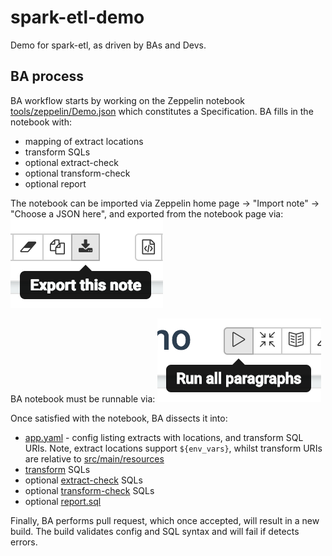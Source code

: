 spark-etl-demo
==============

Demo for spark-etl, as driven by BAs and Devs.

BA process
----------

BA workflow starts by working on the Zeppelin notebook [tools/zeppelin/Demo.json](tools/zeppelin/Demo.json) which constitutes a Specification. BA fills in the notebook with:

* mapping of extract locations
* transform SQLs
* optional extract-check
* optional transform-check
* optional report

The notebook can be imported via Zeppelin home page -> "Import note" -> "Choose a JSON here", and exported from the notebook page via:
![export-button](tools/image/export.png)

BA notebook must be runnable via:
![run-all-button](tools/image/run-all.png)

Once satisfied with the notebook, BA dissects it into:

* [app.yaml](src/main/resources/app.yaml) - config listing extracts with locations, and transform SQL URIs. Note, extract locations support `${env_vars}`, whilst transform URIs are relative to [src/main/resources](src/main/resources)
* [transform](src/main/resources/spark/transform) SQLs
* optional [extract-check](src/main/resources/spark/extract-check) SQLs
* optional [transform-check](src/main/resources/spark/transform-check) SQLs
* optional [report.sql](src/main/resources/spark/report.sql)

Finally, BA performs pull request, which once accepted, will result in a new build. The build validates config and SQL syntax and will fail if detects errors.
